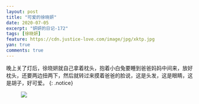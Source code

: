 ```yaml
---
layout: post
title: "可爱的徐晓妍"
date: 2020-07-05
excerpt: "妍妍的日记-172"
tags: [徐晓妍]
feature: https://cdn.justice-love.com/image/jpg/xktp.jpg
yan: true
comments: true
---
```

晚上关了灯后，徐晓妍就自己拿着枕头，抱着小白兔要睡到爸爸妈妈中间来，放好枕头，还要两边扭两下，然后就转过来摸着爸爸的脸说，这是头发，这是眼睛，这是胡子，好可爱。
{: .notice}
<figure>
    <img src="{{ site.staticUrl }}/yanyan/image/mangshanyouwan5.jpeg" />
</figure>
